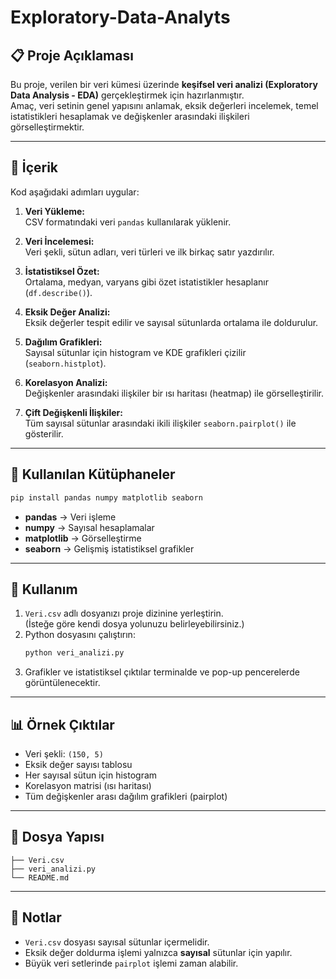 # Exploratory-Data-Analyts


## 📋 Proje Açıklaması
Bu proje, verilen bir veri kümesi üzerinde **keşifsel veri analizi (Exploratory Data Analysis - EDA)** gerçekleştirmek için hazırlanmıştır.  
Amaç, veri setinin genel yapısını anlamak, eksik değerleri incelemek, temel istatistikleri hesaplamak ve değişkenler arasındaki ilişkileri görselleştirmektir.

---

## 🧩 İçerik
Kod aşağıdaki adımları uygular:

1. **Veri Yükleme:**  
   CSV formatındaki veri `pandas` kullanılarak yüklenir.

2. **Veri İncelemesi:**  
   Veri şekli, sütun adları, veri türleri ve ilk birkaç satır yazdırılır.

3. **İstatistiksel Özet:**  
   Ortalama, medyan, varyans gibi özet istatistikler hesaplanır (`df.describe()`).

4. **Eksik Değer Analizi:**  
   Eksik değerler tespit edilir ve sayısal sütunlarda ortalama ile doldurulur.

5. **Dağılım Grafikleri:**  
   Sayısal sütunlar için histogram ve KDE grafikleri çizilir (`seaborn.histplot`).

6. **Korelasyon Analizi:**  
   Değişkenler arasındaki ilişkiler bir ısı haritası (heatmap) ile görselleştirilir.

7. **Çift Değişkenli İlişkiler:**  
   Tüm sayısal sütunlar arasındaki ikili ilişkiler `seaborn.pairplot()` ile gösterilir.

---

## 🧰 Kullanılan Kütüphaneler
```bash
pip install pandas numpy matplotlib seaborn
```

- **pandas** → Veri işleme  
- **numpy** → Sayısal hesaplamalar  
- **matplotlib** → Görselleştirme  
- **seaborn** → Gelişmiş istatistiksel grafikler  

---

## 🚀 Kullanım
1. `Veri.csv` adlı dosyanızı proje dizinine yerleştirin.  
   (İsteğe göre kendi dosya yolunuzu belirleyebilirsiniz.)
2. Python dosyasını çalıştırın:
   ```bash
   python veri_analizi.py
   ```
3. Grafikler ve istatistiksel çıktılar terminalde ve pop-up pencerelerde görüntülenecektir.

---

## 📊 Örnek Çıktılar
- Veri şekli: `(150, 5)`
- Eksik değer sayısı tablosu
- Her sayısal sütun için histogram
- Korelasyon matrisi (ısı haritası)
- Tüm değişkenler arası dağılım grafikleri (pairplot)

---

## 📁 Dosya Yapısı
```
├── Veri.csv
├── veri_analizi.py
└── README.md
```

---

## 🧩 Notlar
- `Veri.csv` dosyası sayısal sütunlar içermelidir.
- Eksik değer doldurma işlemi yalnızca **sayısal** sütunlar için yapılır.
- Büyük veri setlerinde `pairplot` işlemi zaman alabilir.
